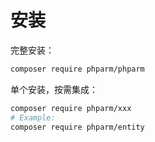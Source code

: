 
# 安装

完整安装：

```bash
composer require phparm/phparm
```

单个安装，按需集成：
```bash
composer require phparm/xxx
# Example:
composer require phparm/entity
```
